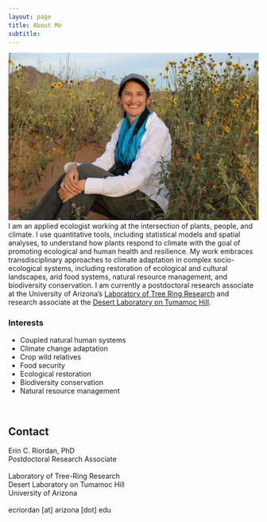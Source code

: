 ```yaml
---
layout: page
title: About Me
subtitle: 
---
```


![Erin Riordan](/img/erinIntro.JPG)
I am an applied ecologist working at the intersection of plants, people, and climate. I use quantitative tools, including statistical models and spatial analyses, to understand how plants respond to climate with the goal of promoting ecological and human health and resilience. My work embraces transdisciplinary approaches to climate adaptation in complex socio-ecological systems, including restoration of ecological and cultural landscapes, arid food systems, natural resource management, and biodiversity conservation. I am currently a postdoctoral research associate at the University of Arizona’s [Laboratory of Tree Ring Research](https://ltrr.arizona.edu/) and research associate at the [Desert Laboratory on Tumamoc Hill](http://tumamoc.arizona.edu/).

### Interests
- Coupled natural human systems
- Climate change adaptation
- Crop wild relatives
- Food security
- Ecological restoration
- Biodiversity conservation
- Natural resource management
<br />

## Contact
Erin C. Riordan, PhD <br />
Postdoctoral Research Associate <br />
<br />
Laboratory of Tree-Ring Research <br />
Desert Laboratory on Tumamoc Hill <br />
University of Arizona <br />
<br />
ecriordan [at] arizona [dot] edu
